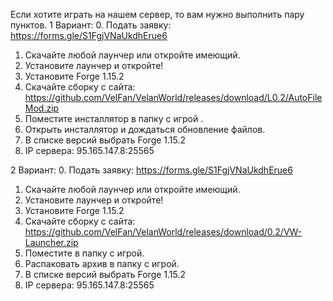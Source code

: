 Если хотите играть на нашем сервер, то вам нужно выполнить пару пунктов. 
1 Вариант:
0. Подать заявку: https://forms.gle/S1FgjVNaUkdhErue6
1. Скачайте любой лаунчер или откройте имеющий. 
2. Установите лаунчер и откройте! 
3. Установите Forge 1.15.2 
4. Скачайте сборку с сайта:  https://github.com/VelFan/VelanWorld/releases/download/L0.2/AutoFileMod.zip
6. Поместите инсталлятор в папку с игрой .
7. Открыть инсталлятор и дождаться обновление файлов.
8. В списке версий выбрать Forge 1.15.2 
9. IP сервера: 95.165.147.8:25565

2 Вариант: 
0. Подать заявку: https://forms.gle/S1FgjVNaUkdhErue6 
1. Скачайте любой лаунчер или откройте имеющий. 
2. Установите лаунчер и откройте! 
3. Установите Forge 1.15.2
4. Скачайте сборку с сайта: https://github.com/VelFan/VelanWorld/releases/download/0.2/VW-Launcher.zip
5. Поместите  в папку с игрой. 
6.  Распаковать архив в папку с игрой.
7. В списке версий выбрать Forge 1.15.2 
8. IP сервера: 95.165.147.8:25565
